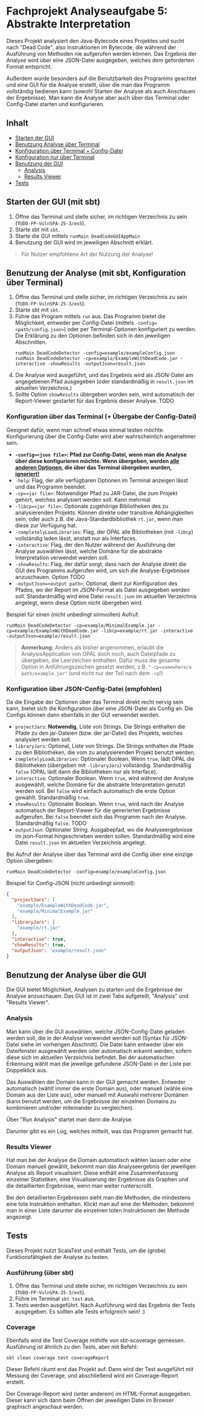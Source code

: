 # Fachprojekt Analyseaufgabe 5: Abstrakte Interpretation

Dieses Projekt analysiert den Java-Bytecode eines Projektes und sucht nach "Dead Code",
also Instruktionen im Bytecode, die während der Ausführung von Methoden nie aufgerufen werden können.
Das Ergebnis der Analyse wird über eine JSON-Datei ausgegeben, welches dem geforderten Format entspricht.

Außerdem wurde besonders auf die Benutzbarkeit des Programms geachtet und eine GUI für die Analyse erstellt, über
die man das Programm vollständig bedienen kann (sowohl Starten der Analyse als auch Anschauen der Ergebnisse).
Man kann die Analyse aber auch über das Terminal oder Config-Datei starten und konfigurieren.

## Inhalt
- [Starten der GUI](#starten-der-gui-mit-sbt)
- [Benutzung Analyse über Terminal](#benutzung-der-analyse-mit-sbt-konfiguration-über-terminal)
- [Konfiguration über Terminal + Config-Datei](#konfiguration-über-das-terminal--übergabe-der-config-datei)
- [Konfiguration nur über Terminal](#konfiguration-über-das-terminal--übergabe-der-config-datei)
- [Benutzung der GUI](#benutzung-der-analyse-über-die-gui)
  - [Analysis](#analysis)
  - [Results Viewer](#results-viewer)
- [Tests](#tests)

## Starten der GUI (mit sbt)
1. Öffne das Terminal und stelle sicher, im richtigen Verzeichnis zu sein (`TUDO-FP-VulnSPA-25-3/ex5`).
2. Starte sbt mit `sbt`.
3. Starte die GUI mittels `runMain DeadCodeGUIAppMain`
4. Benutzung der GUI wird im jeweiligen Abschnitt erklärt.
> Für Nutzer empfohlene Art der Nutzung der Analyse!

## Benutzung der Analyse (mit sbt, Konfiguration über Terminal)
1. Öffne das Terminal und stelle sicher, im richtigen Verzeichnis zu sein (`TUDO-FP-VulnSPA-25-3/ex5`).
2. Starte sbt mit `sbt`.
3. Führe das Program mittels `run` aus. Das Programm bietet die Möglichkeit, entweder per Config-Datei
   (mittels `-config=<path/config.json>`) oder per Terminal-Optionen konfiguriert zu werden. Die Erklärung zu den
   Optionen befinden sich in den jeweiligen Abschnitten.
   ```
   runMain DeadCodeDetector -config=example/exampleConfig.json
   runMain DeadCodeDetector -cp=example/ExampleWithDeadCode.jar -interactive -showResults -outputJson=result.json
   ```
4. Die Analyse wird ausgeführt, und das Ergebnis wird als JSON-Datei am angegebenen Pfad ausgegeben 
   (oder standardmäßig in `result.json` im aktuellen Verzeichnis.)
5. Sollte Option `showResults` übergeben worden sein, wird automatisch der Report-Viewer gestartet für das Ergebnis
   dieser Analyse. TODO

### Konfiguration über das Terminal (+ Übergabe der Config-Datei)
Geeignet dafür, wenn man schnell etwas einmal testen möchte. Konfigurierung über die Config-Datei wird aber
wahrscheinlich angenehmer sein.
- **`-config=<json file>`: Pfad zur Config-Datei, wenn man die Analyse über diese konfigurieren möchte.
     Wenn übergeben, werden <ins>alle anderen Optionen</ins>, die über das Terminal übergeben wurden, <ins>ignoriert!</ins>**
- `-help`: Flag, der alle verfügbaren Optionen im Terminal anzeigen lässt und das Programm beendet.
- `-cp=<jar file>`: Notwendiger Pfad zu JAR-Datei, die zum Projekt gehört, welches analysiert werden soll. Kann mehrmal
- `-libcp=<jar file>`: Optionale zugehörige Bibliotheken des zu analysierenden Projekts. Können direkte oder transitive
    Abhängigkeiten sein, oder auch z.B. die Java-Standardbibliothek `rt.jar`, wenn man diese zur Verfügung hat.
- `-completelyLoadLibraries`: Flag, der OPAL alle Bibliotheken (mit `-libcp`) vollständig laden lässt, anstatt
    nur als Interfaces.
- `-interactive`: Flag, der den Nutzer während der Ausführung der Analyse auswählen lässt, welche Domäne für die
    abstrakte Interpretation verwendet werden soll.
- `-showResults`: Flag, der dafür sorgt, dass nach der Analyse direkt die GUI des Programms aufgerufen wird, um sich die
    Analyse-Ergebnisse anzuschauen. Option TODO
- `-outputJson=<output path>`: Optional, dient zur Konfiguration des Pfades, wo der Report im JSON-Format als Datei ausgegeben
      werden soll. Standardmäßig wird eine Datei `result.json` im aktuellen Verzeichnis angelegt, wenn diese Option
      nicht übergeben wird.

Beispiel für einen (nicht unbedingt sinnvollen) Aufruf:
```
runMain DeadCodeDetector -cp=example/MinimalExample.jar -cp=example/ExampleWithDeadCode.jar -libcp=example/rt.jar -interactive -outputJson=example/result.json
```

> **Anmerkung:** Anders als bisher angenommen, erlaubt die AnalysisApplication von OPAL doch noch, auch Dateipfade
> zu übergeben, die Leerzeichen enthalten. Dafür muss die gesamte Option in Anführungszeichen gesetzt werden, z.B.
> `"-cp=somewhere/a path/example.jar"` (und nicht nur der Teil nach dem `-cp`!)

### Konfiguration über JSON-Config-Datei (empfohlen)
Da die Eingabe der Optionen über das Terminal direkt recht nervig sein kann, bietet sich die Konfiguration
über eine JSON-Datei als Config an. Die Configs können dann ebenfalls in der GUI verwendet werden.

- `projectJars`: **Notwendig**, Liste von Strings. Die Strings enthalten die Pfade zu den jar-Dateien (bzw. der jar-Datei) des
Projekts, welches analysiert werden soll.
- `libraryJars`: Optional, Liste von Strings. Die Strings enthalten die Pfade zu den Bibliotheken, die vom zu
  analysierenden Projekt benutzt werden.
- `completelyLoadLibraries`: Optionaler Boolean. Wenn `true`, lädt OPAL die Bibliotheken (übergeben mit `-libraryJars`) vollständig.
  Standardmäßig `false` (OPAL lädt dann die Bibliotheken nur als Interface).
- `interactive`: Optionaler Boolean. Wenn `true`, wird während der Analyse ausgewählt, welche Domäne für die abstrakte
  Interpretation genutzt werden soll. Bei `false` wird einfach automatisch die erste Option gewählt. Standardmäßig `true`.
- `showResults`: Optionaler Boolean. Wenn `true`, wird nach der Analyse automatisch der Report-Viewer für die generierten
  Ergebnisse aufgerufen. Bei `false` beendet sich das Programm nach der Analyse. Standardmäßig `false`. TODO
- `outputJson`: Optionaler String. Ausgabepfad, wo die Analyseergebnisse im json-Format hingeschrieben werden sollen.
  Standardmäßig wird eine Datei `result.json` im aktuellen Verzeichnis angelegt.

Bei Aufruf der Analyse über das Terminal wird die Config über eine einzige Option übergeben:
```
runMain DeadCodeDetector -config=example/exampleConfig.json
```

Beispiel für Config-JSON (nicht unbedingt sinnvoll):
```json
{
  "projectJars": [
    "example/ExampleWithDeadCode.jar",
    "example/MinimalExample.jar"
  ],
  "libraryJars": [
    "example/rt.jar"
  ],
  "interactive": true,
  "showResults": true,
  "outputJson": "example/result.json"
}
```

## Benutzung der Analyse über die GUI

Die GUI bietet Möglichkeit, Analysen zu starten und die Ergebnisse der Analyse anzuschauen.
Das GUI ist in zwei Tabs aufgeteilt, "Analysis" und "Results Viewer".

### Analysis

Man kann über die GUI auswählen, welche JSON-Config-Datei geladen werden soll, die in der Analyse
verwendet werden soll (Syntax für JSON-Datei siehe im vorherigen Abschnitt).
Die Datei kann entweder über ein Dateifenster ausgewählt werden oder automatisch erkannt werden,
sofern diese sich im aktuellen Verzeichnis befindet. Bei der automatischen Erkennung
wählt man die jeweilige gefundene JSON-Datei in der Liste per Doppelklick aus.

Das Auswählen der Domain kann in der GUI gemacht werden. Entweder automatisch (wählt immer die erste Domain aus), 
oder manuell (wähle eine Domain aus der Liste aus), oder manuell mit Auswahl mehrerer Domänen (kann benutzt werden,
um die Ergebnisse der einzelnen Domains zu kombinieren und/oder miteinander zu vergleichen).

Über "Run Analysis" startet man dann die Analyse.

Darunter gibt es ein Log, welches mitteilt, was das Programm gemacht hat.

### Results Viewer

Hat man bei der Analyse die Domain automatisch wählen lassen oder *eine* Domain manuell gewählt,
bekommt man das Analyseergebnis der jeweiligen Analyse als Report visualisiert. Diese enthält eine
Zusammenfassung einzelner Statistiken, eine Visualisierung der Ergebnisse als Graphen und die detaillierten
Ergebnisse, wenn man weiter runterscrollt.

Bei den detaillierten Ergebnissen sieht man die Methoden, die mindestens eine tote Instruktion enthalten.
Klickt man auf eine der Methoden, bekommt man in einer Liste darunter die einzelnen toten Instruktionen der
Methode angezeigt.

## Tests

Dieses Projekt nutzt ScalaTest und enthält Tests, um die (grobe) Funktionsfähigkeit der Analyse zu testen.

### Ausführung (über sbt)
1. Öffne das Terminal und stelle sicher, im richtigen Verzeichnis zu sein (`TUDO-FP-VulnSPA-25-3/ex5`).
2. Führe im Terminal `sbt test` aus.
3. Tests werden ausgeführt. Nach Ausführung wird das Ergebnis der Tests ausgegeben. Es sollten alle Tests
   erfolgreich sein! :)

### Coverage
Ebenfalls wird die Test Coverage mithilfe von sbt-scoverage gemessen. Ausführung ist ähnlich zu
den Tests, aber mit Befehl:
   ```
   sbt clean coverage test coverageReport
   ```
Dieser Befehl räumt erst das Projekt auf. Dann wird der Test ausgeführt mit Messung der Coverage, und abschließend
wird ein Coverage-Report erstellt.

Der Coverage-Report wird (unter anderem) im HTML-Format ausgegeben. Dieser kann sich dann beim
Öffnen der jeweiligen Datei im Browser graphisch angeschaut werden.